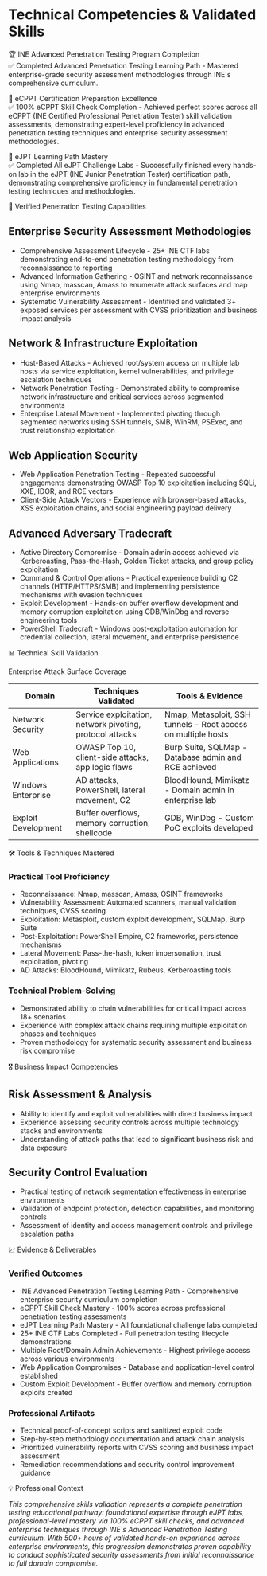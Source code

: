 # Technical Competencies & Validated Skills

🏆 INE Advanced Penetration Testing Program Completion  
✅ Completed Advanced Penetration Testing Learning Path - Mastered enterprise-grade security assessment methodologies through INE's comprehensive curriculum.

🥇 eCPPT Certification Preparation Excellence  
✅ 100% eCPPT Skill Check Completion - Achieved perfect scores across all eCPPT (INE Certified Professional Penetration Tester) skill validation assessments, demonstrating expert-level proficiency in advanced penetration testing techniques and enterprise security assessment methodologies.

🥈 eJPT Learning Path Mastery  
✅ Completed All eJPT Challenge Labs - Successfully finished every hands-on lab in the eJPT (INE Junior Penetration Tester) certification path, demonstrating comprehensive proficiency in fundamental penetration testing techniques and methodologies.

🎯 Verified Penetration Testing Capabilities

## Enterprise Security Assessment Methodologies

- Comprehensive Assessment Lifecycle - 25+ INE CTF labs demonstrating end-to-end penetration testing methodology from reconnaissance to reporting
- Advanced Information Gathering - OSINT and network reconnaissance using Nmap, masscan, Amass to enumerate attack surfaces and map enterprise environments
- Systematic Vulnerability Assessment - Identified and validated 3+ exposed services per assessment with CVSS prioritization and business impact analysis

## Network & Infrastructure Exploitation

- Host-Based Attacks - Achieved root/system access on multiple lab hosts via service exploitation, kernel vulnerabilities, and privilege escalation techniques
- Network Penetration Testing - Demonstrated ability to compromise network infrastructure and critical services across segmented environments
- Enterprise Lateral Movement - Implemented pivoting through segmented networks using SSH tunnels, SMB, WinRM, PSExec, and trust relationship exploitation

## Web Application Security

- Web Application Penetration Testing - Repeated successful engagements demonstrating OWASP Top 10 exploitation including SQLi, XXE, IDOR, and RCE vectors
- Client-Side Attack Vectors - Experience with browser-based attacks, XSS exploitation chains, and social engineering payload delivery

## Advanced Adversary Tradecraft

- Active Directory Compromise - Domain admin access achieved via Kerberoasting, Pass-the-Hash, Golden Ticket attacks, and group policy exploitation
- Command & Control Operations - Practical experience building C2 channels (HTTP/HTTPS/SMB) and implementing persistence mechanisms with evasion techniques
- Exploit Development - Hands-on buffer overflow development and memory corruption exploitation using GDB/WinDbg and reverse engineering tools
- PowerShell Tradecraft - Windows post-exploitation automation for credential collection, lateral movement, and enterprise persistence

📊 Technical Skill Validation  

Enterprise Attack Surface Coverage  

| Domain             | Techniques Validated                                       | Tools & Evidence                                      |
|--------------------|------------------------------------------------------------|-------------------------------------------------------|
| Network Security   | Service exploitation, network pivoting, protocol attacks   | Nmap, Metasploit, SSH tunnels - Root access on multiple hosts |
| Web Applications   | OWASP Top 10, client-side attacks, app logic flaws         | Burp Suite, SQLMap - Database admin and RCE achieved  |
| Windows Enterprise | AD attacks, PowerShell, lateral movement, C2               | BloodHound, Mimikatz - Domain admin in enterprise lab |
| Exploit Development| Buffer overflows, memory corruption, shellcode             | GDB, WinDbg - Custom PoC exploits developed           |

🛠️ Tools & Techniques Mastered

### Practical Tool Proficiency

- Reconnaissance: Nmap, masscan, Amass, OSINT frameworks
- Vulnerability Assessment: Automated scanners, manual validation techniques, CVSS scoring
- Exploitation: Metasploit, custom exploit development, SQLMap, Burp Suite
- Post-Exploitation: PowerShell Empire, C2 frameworks, persistence mechanisms
- Lateral Movement: Pass-the-hash, token impersonation, trust exploitation, pivoting
- AD Attacks: BloodHound, Mimikatz, Rubeus, Kerberoasting tools

### Technical Problem-Solving

- Demonstrated ability to chain vulnerabilities for critical impact across 18+ scenarios
- Experience with complex attack chains requiring multiple exploitation phases and techniques
- Proven methodology for systematic security assessment and business risk compromise

🎖️ Business Impact Competencies  

## Risk Assessment & Analysis

- Ability to identify and exploit vulnerabilities with direct business impact
- Experience assessing security controls across multiple technology stacks and environments
- Understanding of attack paths that lead to significant business risk and data exposure

## Security Control Evaluation

- Practical testing of network segmentation effectiveness in enterprise environments
- Validation of endpoint protection, detection capabilities, and monitoring controls
- Assessment of identity and access management controls and privilege escalation paths

📈 Evidence & Deliverables

### Verified Outcomes

- INE Advanced Penetration Testing Learning Path - Comprehensive enterprise security curriculum completion
- eCPPT Skill Check Mastery - 100% scores across professional penetration testing assessments
- eJPT Learning Path Mastery - All foundational challenge labs completed
- 25+ INE CTF Labs Completed - Full penetration testing lifecycle demonstrations
- Multiple Root/Domain Admin Achievements - Highest privilege access across various environments
- Web Application Compromises - Database and application-level control established
- Custom Exploit Development - Buffer overflow and memory corruption exploits created

### Professional Artifacts

- Technical proof-of-concept scripts and sanitized exploit code
- Step-by-step methodology documentation and attack chain analysis
- Prioritized vulnerability reports with CVSS scoring and business impact assessment
- Remediation recommendations and security control improvement guidance

💡 Professional Context

*This comprehensive skills validation represents a complete penetration testing educational pathway: foundational expertise through eJPT labs, professional-level mastery via 100% eCPPT skill checks, and advanced enterprise techniques through INE's Advanced Penetration Testing curriculum. With 500+ hours of validated hands-on experience across enterprise environments, this progression demonstrates proven capability to conduct sophisticated security assessments from initial reconnaissance to full domain compromise.*
